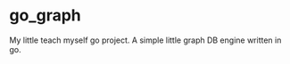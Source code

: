 go_graph
========

My little teach myself go project. A simple little graph DB engine written in go.
